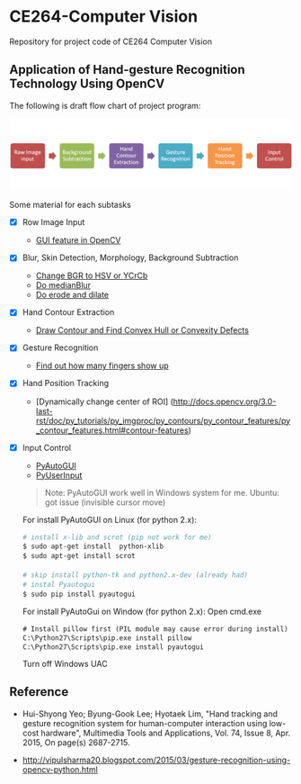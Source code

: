 # CE264-Computer Vision
Repository for project code of CE264 Computer Vision

## Application of Hand-gesture Recognition Technology Using OpenCV


The following is draft flow chart of project program:

![flow chart](./program_flow.png)

Some material for each subtasks

- [x] Row Image Input

   * [GUI feature in OpenCV](http://docs.opencv.org/3.0-last-rst/doc/py_tutorials/py_gui/py_table_of_contents_gui/py_table_of_contents_gui.html#py-table-of-content-gui)

- [x] Blur, Skin Detection, Morphology, Background Subtraction

    * [Change BGR to HSV or YCrCb](http://docs.opencv.org/3.0-last-rst/doc/py_tutorials/py_imgproc/py_colorspaces/py_colorspaces.html#converting-colorspaces)
    * [Do medianBlur](http://docs.opencv.org/3.0-last-rst/doc/py_tutorials/py_imgproc/py_filtering/py_filtering.html#filtering)
    * [Do erode and dilate](http://docs.opencv.org/3.0-last-rst/doc/py_tutorials/py_imgproc/py_morphological_ops/py_morphological_ops.html#morphological-ops)

- [x] Hand Contour Extraction

    * [Draw Contour and Find Convex Hull or Convexity Defects](http://docs.opencv.org/3.0-last-rst/doc/py_tutorials/py_imgproc/py_contours/py_table_of_contents_contours/py_table_of_contents_contours.html#table-of-content-contours)

- [X] Gesture Recognition

    * [Find out how many fingers show up](http://docs.opencv.org/3.0-last-rst/doc/py_tutorials/py_imgproc/py_contours/py_contours_more_functions/py_contours_more_functions.html#contours-more-functions)

- [x] Hand Position Tracking

    * [Dynamically change center of ROI] (http://docs.opencv.org/3.0-last-rst/doc/py_tutorials/py_imgproc/py_contours/py_contour_features/py_contour_features.html#contour-features) 

- [x] Input Control

    * [PyAutoGUI](http://pyautogui.readthedocs.org/en/latest/cheatsheet.html)
    * [PyUserInput](https://github.com/SavinaRoja/PyUserInput)
    
    > Note: PyAutoGUI work well in Windows system for me. Ubuntu: got issue (invisible cursor move)

    For install PyAutoGUI on Linux (for python 2.x):
    
    ``` bash
    # install x-lib and scrot (pip not work for me)
    $ sudo apt-get install  python-xlib
    $ sudo apt-get install scrot
    
    # skip install python-tk and python2.x-dev (already had)
    # instal Pyautogui
    $ sudo pip install pyautogui
    ```
    
    For install PyAutoGui on Window (for python 2.x):
    Open cmd.exe
    ```
    # Install pillow first (PIL module may cause error during install)
    C:\Python27\Scripts\pip.exe install pillow  
    C:\Python27\Scripts\pip.exe install pyautogui
    ```
    Turn off Windows UAC


## Reference

* Hui-Shyong Yeo; Byung-Gook Lee; Hyotaek Lim, "Hand tracking and gesture recognition system for 
  human-computer interaction using low-cost hardware", Multimedia Tools and Applications, Vol. 74, 
  Issue 8, Apr. 2015, On page(s) 2687-2715.

* http://vipulsharma20.blogspot.com/2015/03/gesture-recognition-using-opencv-python.html

